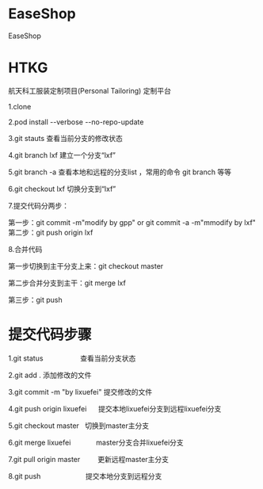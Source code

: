 # EaseShop
EaseShop
# HTKG
航天科工服装定制项目(Personal Tailoring)   定制平台


1.clone

2.pod install --verbose --no-repo-update

3.git stauts   查看当前分支的修改状态

4.git branch lxf  建立一个分支“lxf”

5.git branch -a  查看本地和远程的分支list    ，常用的命令 git branch 等等

6.git checkout lxf   切换分支到“lxf”  

7.提交代码分两步：

第一步：git commit -m"modify by gpp"  or  git commit -a -m"mmodify by lxf"  
第二步：git push origin lxf
    
8.合并代码   

第一步切换到主干分支上来：git checkout master

第二步合并分支到主干：git merge lxf

第三步：git push






# 提交代码步骤
1.git status                    查看当前分支状态

2.git add .                     添加修改的文件

3.git commit -m "by lixuefei"   提交修改的文件

4.git push origin lixuefei      提交本地lixuefei分支到远程lixuefei分支


5.git checkout master            切换到master主分支

6.git merge lixuefei             master分支合并lixuefei分支

7.git pull origin master         更新远程master主分支

8.git push                       提交本地分支到远程分支
